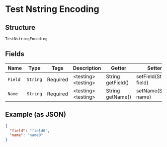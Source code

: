 
# Test Nstring Encoding

## Structure

`TestNstringEncoding`

## Fields

| Name | Type | Tags | Description | Getter | Setter |
|  --- | --- | --- | --- | --- | --- |
| `Field` | `String` | Required | &lt;testing&gt; &lt;testing&gt; | String getField() | setField(String field) |
| `Name` | `String` | Required | &lt;testing&gt; &lt;testing&gt; | String getName() | setName(String name) |

## Example (as JSON)

```json
{
  "field": "field6",
  "name": "name0"
}
```


